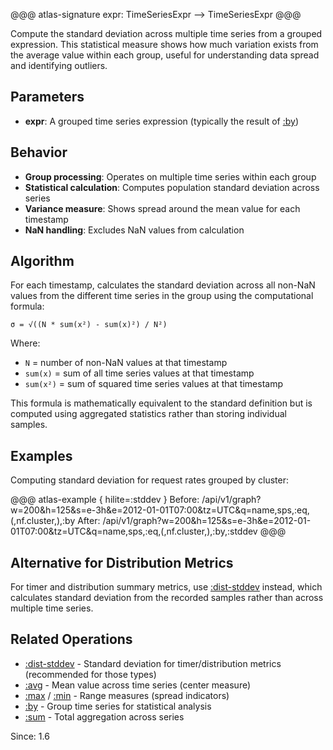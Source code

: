 @@@ atlas-signature
expr: TimeSeriesExpr
-->
TimeSeriesExpr
@@@

Compute the standard deviation across multiple time series from a grouped expression.
This statistical measure shows how much variation exists from the average value within
each group, useful for understanding data spread and identifying outliers.

## Parameters

* **expr**: A grouped time series expression (typically the result of [:by](by.md))

## Behavior

* **Group processing**: Operates on multiple time series within each group
* **Statistical calculation**: Computes population standard deviation across series
* **Variance measure**: Shows spread around the mean value for each timestamp
* **NaN handling**: Excludes NaN values from calculation

## Algorithm

For each timestamp, calculates the standard deviation across all non-NaN values
from the different time series in the group using the computational formula:

```
σ = √((N * sum(x²) - sum(x)²) / N²)
```

Where:
- `N` = number of non-NaN values at that timestamp
- `sum(x)` = sum of all time series values at that timestamp
- `sum(x²)` = sum of squared time series values at that timestamp

This formula is mathematically equivalent to the standard definition but is computed
using aggregated statistics rather than storing individual samples.

## Examples

Computing standard deviation for request rates grouped by cluster:

@@@ atlas-example { hilite=:stddev }
Before: /api/v1/graph?w=200&h=125&s=e-3h&e=2012-01-01T07:00&tz=UTC&q=name,sps,:eq,(,nf.cluster,),:by
After: /api/v1/graph?w=200&h=125&s=e-3h&e=2012-01-01T07:00&tz=UTC&q=name,sps,:eq,(,nf.cluster,),:by,:stddev
@@@

## Alternative for Distribution Metrics

For timer and distribution summary metrics, use [:dist-stddev](dist-stddev.md) instead,
which calculates standard deviation from the recorded samples rather than across multiple
time series.

## Related Operations

* [:dist-stddev](dist-stddev.md) - Standard deviation for timer/distribution metrics (recommended for those types)
* [:avg](avg.md) - Mean value across time series (center measure)
* [:max](max.md) / [:min](min.md) - Range measures (spread indicators)
* [:by](by.md) - Group time series for statistical analysis
* [:sum](sum.md) - Total aggregation across series

Since: 1.6